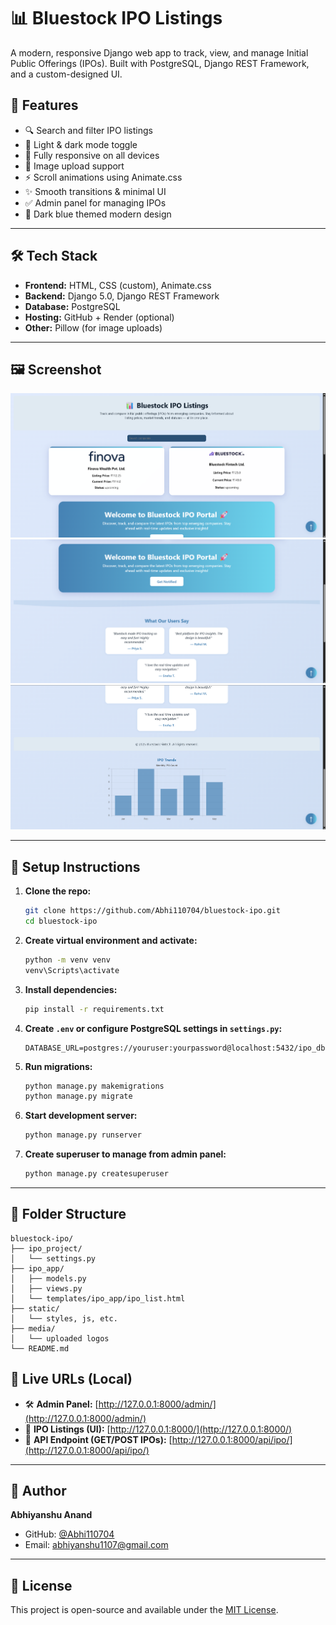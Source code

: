# 📊 Bluestock IPO Listings

A modern, responsive Django web app to track, view, and manage Initial Public Offerings (IPOs). Built with PostgreSQL, Django REST Framework, and a custom-designed UI.

## 🎯 Features

- 🔍 Search and filter IPO listings
- 🌙 Light & dark mode toggle
- 📱 Fully responsive on all devices
- 💾 Image upload support
- ⚡ Scroll animations using Animate.css
- ✨ Smooth transitions & minimal UI
- ✅ Admin panel for managing IPOs
- 🎨 Dark blue themed modern design

---

## 🛠️ Tech Stack

- **Frontend:** HTML, CSS (custom), Animate.css
- **Backend:** Django 5.0, Django REST Framework
- **Database:** PostgreSQL
- **Hosting:** GitHub + Render (optional)
- **Other:** Pillow (for image uploads)

---

## 🖼️ Screenshot

![Bluestock UI Preview 1](https://raw.githubusercontent.com/Abhi110704/Bluestock-IPO/refs/heads/main/Sample%20Project%20Files/Screenshot%202025-06-14%20190611.png)
![Bluestock UI Preview 2](https://raw.githubusercontent.com/Abhi110704/Bluestock-IPO/refs/heads/main/Sample%20Project%20Files/Screenshot%202025-06-14%20191003.png)
![Bluestock UI Preview 3](https://raw.githubusercontent.com/Abhi110704/Bluestock-IPO/refs/heads/main/Sample%20Project%20Files/Screenshot%202025-06-14%20190626.png)

---

## 🧩 Setup Instructions

1. **Clone the repo:**

   ```bash
   git clone https://github.com/Abhi110704/bluestock-ipo.git
   cd bluestock-ipo
   ```

2. **Create virtual environment and activate:**

   ```bash
   python -m venv venv
   venv\Scripts\activate
   ```

3. **Install dependencies:**

   ```bash
   pip install -r requirements.txt
   ```

4. **Create `.env` or configure PostgreSQL settings in `settings.py`:**

   ```env
   DATABASE_URL=postgres://youruser:yourpassword@localhost:5432/ipo_db
   ```

5. **Run migrations:**

   ```bash
   python manage.py makemigrations
   python manage.py migrate
   ```

6. **Start development server:**

   ```bash
   python manage.py runserver
   ```

7. **Create superuser to manage from admin panel:**

   ```bash
   python manage.py createsuperuser
   ```

---

## 📂 Folder Structure

```
bluestock-ipo/
├── ipo_project/
│   └── settings.py
├── ipo_app/
│   ├── models.py
│   ├── views.py
│   └── templates/ipo_app/ipo_list.html
├── static/
│   └── styles, js, etc.
├── media/
│   └── uploaded logos
└── README.md
```
## 🔗 Live URLs (Local)

- 🛠 **Admin Panel:** [http://127.0.0.1:8000/admin/](http://127.0.0.1:8000/admin/)
- 📄 **IPO Listings (UI):** [http://127.0.0.1:8000/](http://127.0.0.1:8000/)
- 🔌 **API Endpoint (GET/POST IPOs):** [http://127.0.0.1:8000/api/ipo/](http://127.0.0.1:8000/api/ipo/)

---

## 🧠 Author

**Abhiyanshu Anand**

- GitHub: [@Abhi110704](https://github.com/Abhi110704)
- Email: abhiyanshu1107@gmail.com

---

## 📄 License

This project is open-source and available under the [MIT License](LICENSE).
